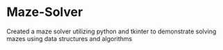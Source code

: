 # Maze-Solver
Created a maze solver utilizing python and tkinter to demonstrate solving mazes using data structures and algorithms
